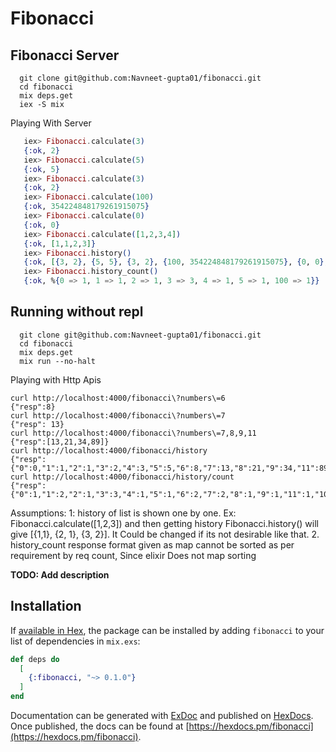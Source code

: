 # Fibonacci


## Fibonacci Server
```
  git clone git@github.com:Navneet-gupta01/fibonacci.git
  cd fibonacci
  mix deps.get
  iex -S mix
```

Playing With Server
```elixir
   iex> Fibonacci.calculate(3)
   {:ok, 2}
   iex> Fibonacci.calculate(5)
   {:ok, 5}
   iex> Fibonacci.calculate(3)
   {:ok, 2}
   iex> Fibonacci.calculate(100)
   {:ok, 354224848179261915075}
   iex> Fibonacci.calculate(0)
   {:ok, 0}
   iex> Fibonacci.calculate([1,2,3,4])
   {:ok, [1,1,2,3]}
   iex> Fibonacci.history()
   {:ok, [{3, 2}, {5, 5}, {3, 2}, {100, 354224848179261915075}, {0, 0}, {1, 1}, {2, 1}, {3, 2}, {4, 3}]}
   iex> Fibonacci.history_count()
   {:ok, %{0 => 1, 1 => 1, 2 => 1, 3 => 3, 4 => 1, 5 => 1, 100 => 1}}
```

## Running without repl 
```
  git clone git@github.com:Navneet-gupta01/fibonacci.git
  cd fibonacci
  mix deps.get
  mix run --no-halt
```

Playing with Http Apis
```
curl http://localhost:4000/fibonacci\?numbers\=6
{"resp":8}
curl http://localhost:4000/fibonacci\?numbers\=7
{"resp": 13}
curl http://localhost:4000/fibonacci\?numbers\=7,8,9,11
{"resp":[13,21,34,89]}
curl http://localhost:4000/fibonacci/history
{"resp":{"0":0,"1":1,"2":1,"3":2,"4":3,"5":5,"6":8,"7":13,"8":21,"9":34,"11":89,"100":354224848179261915075}}
curl http://localhost:4000/fibonacci/history/count
{"resp":{"0":1,"1":2,"2":1,"3":3,"4":1,"5":1,"6":2,"7":2,"8":1,"9":1,"11":1,"100":1}}
```

Assumptions:
1: history of list is shown one by one. Ex: Fibonacci.calculate([1,2,3]) and then getting history Fibonacci.history() will  give [{1,1}, {2, 1}, {3, 2}]. 
	It Could be changed if its not desirable like that.
2. history_count response format given as map cannot be sorted as per requirement by req count, Since elixir Does not map sorting 



**TODO: Add description**

## Installation

If [available in Hex](https://hex.pm/docs/publish), the package can be installed
by adding `fibonacci` to your list of dependencies in `mix.exs`:

```elixir
def deps do
  [
    {:fibonacci, "~> 0.1.0"}
  ]
end
```

Documentation can be generated with [ExDoc](https://github.com/elixir-lang/ex_doc)
and published on [HexDocs](https://hexdocs.pm). Once published, the docs can
be found at [https://hexdocs.pm/fibonacci](https://hexdocs.pm/fibonacci).

